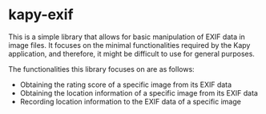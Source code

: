 # kapy-exif

This is a simple library that allows for basic manipulation of EXIF data in image files. It focuses on the minimal functionalities required by the Kapy application, and therefore, it might be difficult to use for general purposes.

The functionalities this library focuses on are as follows:

- Obtaining the rating score of a specific image from its EXIF data
- Obtaining the location information of a specific image from its EXIF data
- Recording location information to the EXIF data of a specific image
